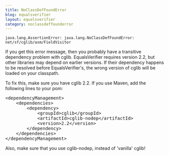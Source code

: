 ```yaml
---
title: NoClassDefFoundError
blog: equalsverifier
layout: equalsverifier
category: noclassdeffounderror
---
```

    java.lang.AssertionError: java.lang.NoClassDefFoundError: net/sf/cglib/asm/FieldVisitor

If you get this error message, then you probably have a transitive dependency problem with cglib. EqualsVerifier requires version 2.2, but other libraries may depend on earlier versions. If their dependency happens to be resolved before EqualsVerifier's, the wrong version of cglib will be loaded on your classpath.

To fix this, make sure you have cglib 2.2. If you use Maven, add the following lines to your pom:

<pre class="prettyprint">
&lt;dependencyManagement>
	&lt;dependencies>
		&lt;dependency>
			&lt;groupId>cglib&lt;/groupId>
			&lt;artifactId>cglib-nodep&lt;/artifactId>
			&lt;version>2.2&lt;/version>
		&lt;/dependency>
	&lt;/dependencies>
&lt;/dependencyManagement>
</pre>

Also, make sure that you use cglib-nodep, instead of 'vanilla' cglib!
